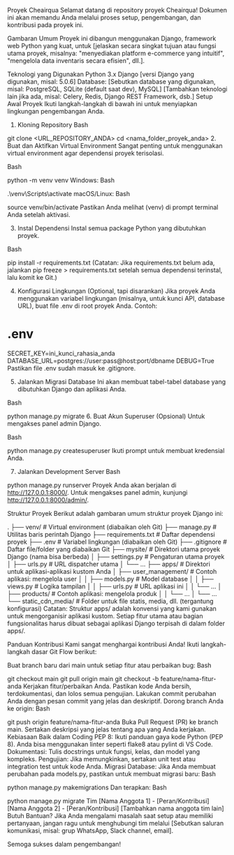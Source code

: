 Proyek Cheairqua
Selamat datang di repository proyek Cheairqua! Dokumen ini akan memandu Anda melalui proses setup, pengembangan, dan kontribusi pada proyek ini.

Gambaran Umum
Proyek ini dibangun menggunakan Django, framework web Python yang kuat, untuk [jelaskan secara singkat tujuan atau fungsi utama proyek, misalnya: "menyediakan platform e-commerce yang intuitif", "mengelola data inventaris secara efisien", dll.].

Teknologi yang Digunakan
Python 3.x
Django [versi Django yang digunakan, misal: 5.0.6]
Database: [Sebutkan database yang digunakan, misal: PostgreSQL, SQLite (default saat dev), MySQL]
[Tambahkan teknologi lain jika ada, misal: Celery, Redis, Django REST Framework, dsb.]
Setup Awal Proyek
Ikuti langkah-langkah di bawah ini untuk menyiapkan lingkungan pengembangan Anda.

1. Kloning Repository
Bash

git clone <URL_REPOSITORY_ANDA>
cd <nama_folder_proyek_anda>
2. Buat dan Aktifkan Virtual Environment
Sangat penting untuk menggunakan virtual environment agar dependensi proyek terisolasi.

Bash

python -m venv venv
Windows:
Bash

.\venv\Scripts\activate
macOS/Linux:
Bash

source venv/bin/activate
Pastikan Anda melihat (venv) di prompt terminal Anda setelah aktivasi.

3. Instal Dependensi
Instal semua package Python yang dibutuhkan proyek.

Bash

pip install -r requirements.txt
(Catatan: Jika requirements.txt belum ada, jalankan pip freeze > requirements.txt setelah semua dependensi terinstal, lalu komit ke Git.)

4. Konfigurasi Lingkungan (Optional, tapi disarankan)
Jika proyek Anda menggunakan variabel lingkungan (misalnya, untuk kunci API, database URL), buat file .env di root proyek Anda. Contoh:

# .env
SECRET_KEY=ini_kunci_rahasia_anda
DATABASE_URL=postgres://user:pass@host:port/dbname
DEBUG=True
Pastikan file .env sudah masuk ke .gitignore.

5. Jalankan Migrasi Database
Ini akan membuat tabel-tabel database yang dibutuhkan Django dan aplikasi Anda.

Bash

python manage.py migrate
6. Buat Akun Superuser (Opsional)
Untuk mengakses panel admin Django.

Bash

python manage.py createsuperuser
Ikuti prompt untuk membuat kredensial Anda.

7. Jalankan Development Server
Bash

python manage.py runserver
Proyek Anda akan berjalan di http://127.0.0.1:8000/. Untuk mengakses panel admin, kunjungi http://127.0.0.1:8000/admin/.

Struktur Proyek
Berikut adalah gambaran umum struktur proyek Django ini:

.
├── venv/                   # Virtual environment (diabaikan oleh Git)
├── manage.py               # Utilitas baris perintah Django
├── requirements.txt        # Daftar dependensi proyek
├── .env                    # Variabel lingkungan (diabaikan oleh Git)
├── .gitignore              # Daftar file/folder yang diabaikan Git
├── mysite/                 # Direktori utama proyek Django (nama bisa berbeda)
│   ├── settings.py         # Pengaturan utama proyek
│   ├── urls.py             # URL dispatcher utama
│   └── ...
├── apps/                   # Direktori untuk aplikasi-aplikasi kustom Anda
│   ├── user_management/    # Contoh aplikasi: mengelola user
│   │   ├── models.py       # Model database
│   │   ├── views.py        # Logika tampilan
│   │   ├── urls.py         # URL aplikasi ini
│   │   └── ...
│   ├── products/           # Contoh aplikasi: mengelola produk
│   │   └── ...
│   └── ...
└── static_cdn_media/       # Folder untuk file statis, media, dll. (tergantung konfigurasi)
Catatan: Struktur apps/ adalah konvensi yang kami gunakan untuk mengorganisir aplikasi kustom. Setiap fitur utama atau bagian fungsionalitas harus dibuat sebagai aplikasi Django terpisah di dalam folder apps/.

Panduan Kontribusi
Kami sangat menghargai kontribusi Anda! Ikuti langkah-langkah dasar Git Flow berikut:

Buat branch baru dari main untuk setiap fitur atau perbaikan bug:
Bash

git checkout main
git pull origin main
git checkout -b feature/nama-fitur-anda
Kerjakan fitur/perbaikan Anda. Pastikan kode Anda bersih, terdokumentasi, dan lolos semua pengujian.
Lakukan commit perubahan Anda dengan pesan commit yang jelas dan deskriptif.
Dorong branch Anda ke origin:
Bash

git push origin feature/nama-fitur-anda
Buka Pull Request (PR) ke branch main. Sertakan deskripsi yang jelas tentang apa yang Anda kerjakan.
Kebiasaan Baik dalam Coding
PEP 8: Ikuti panduan gaya kode Python (PEP 8). Anda bisa menggunakan linter seperti flake8 atau pylint di VS Code.
Dokumentasi: Tulis docstrings untuk fungsi, kelas, dan model yang kompleks.
Pengujian: Jika memungkinkan, sertakan unit test atau integration test untuk kode Anda.
Migrasi Database: Jika Anda membuat perubahan pada models.py, pastikan untuk membuat migrasi baru:
Bash

python manage.py makemigrations
Dan terapkan:
Bash

python manage.py migrate
Tim
[Nama Anggota 1] - [Peran/Kontribusi]
[Nama Anggota 2] - [Peran/Kontribusi]
[Tambahkan nama anggota tim lain]
Butuh Bantuan?
Jika Anda mengalami masalah saat setup atau memiliki pertanyaan, jangan ragu untuk menghubungi tim melalui [Sebutkan saluran komunikasi, misal: grup WhatsApp, Slack channel, email].

Semoga sukses dalam pengembangan!